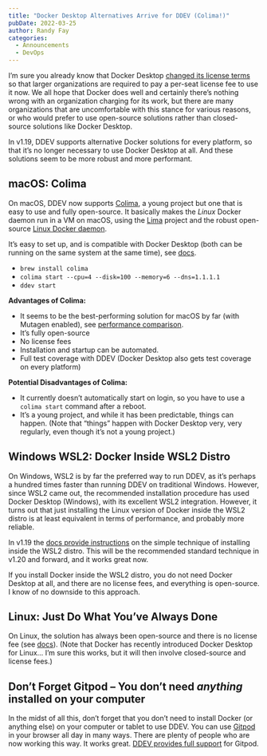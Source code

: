 ```yaml
---
title: "Docker Desktop Alternatives Arrive for DDEV (Colima!)"
pubDate: 2022-03-25
author: Randy Fay
categories:
  - Announcements
  - DevOps
---
```


I’m sure you already know that Docker Desktop [changed its license terms](https://www.docker.com/blog/updating-product-subscriptions/) so that larger organizations are required to pay a per-seat license fee to use it now. We all hope that Docker does well and certainly there’s nothing wrong with an organization charging for its work, but there are many organizations that are uncomfortable with this stance for various reasons, or who would prefer to use open-source solutions rather than closed-source solutions like Docker Desktop.

In v1.19, DDEV supports alternative Docker solutions for every platform, so that it’s no longer necessary to use Docker Desktop at all. And these solutions seem to be more robust and more performant.

## macOS: Colima

On macOS, DDEV now supports [Colima](https://github.com/abiosoft/colima), a young project but one that is easy to use and fully open-source. It basically makes the _Linux_ Docker daemon run in a VM on macOS, using the [Lima](https://github.com/lima-vm/lima) project and the robust open-source [Linux Docker daemon](https://github.com/moby/moby).

It’s easy to set up, and is compatible with Docker Desktop (both can be running on the same system at the same time), see [docs](https://ddev.readthedocs.io/en/stable/users/docker%5Finstallation/#macos-installation-colima).

- `brew install colima`
- `colima start --cpu=4 --disk=100 --memory=6 --dns=1.1.1.1`
- `ddev start`

**Advantages of Colima:**

- It seems to be the best-performing solution for macOS by far (with Mutagen enabled), see [performance comparison](https://ddev.com/ddev-local/docker-desktop-and-colima-benchmarking-on-macos/).
- It’s fully open-source
- No license fees
- Installation and startup can be automated.
- Full test coverage with DDEV (Docker Desktop also gets test coverage on every platform)

**Potential Disadvantages of Colima:**

- It currently doesn’t automatically start on login, so you have to use a `colima start` command after a reboot.
- It’s a young project, and while it has been predictable, things can happen. (Note that “things” happen with Docker Desktop very, very regularly, even though it’s not a young project.)

## Windows WSL2: Docker Inside WSL2 Distro

On Windows, WSL2 is by far the preferred way to run DDEV, as it’s perhaps a hundred times faster than running DDEV on traditional Windows. However, since WSL2 came out, the recommended installation procedure has used Docker Desktop (Windows), with its excellent WSL2 integration. However, it turns out that just installing the Linux version of Docker inside the WSL2 distro is at least equivalent in terms of performance, and probably more reliable.

In v1.19 the [docs provide instructions](https://ddev.readthedocs.io/en/stable/users/docker%5Finstallation/#windows-installation-wsl2-with-docker-linux-installed-inside) on the simple technique of installing inside the WSL2 distro. This will be the recommended standard technique in v1.20 and forward, and it works great now.

If you install Docker inside the WSL2 distro, you do not need Docker Desktop at all, and there are no license fees, and everything is open-source. I know of no downside to this approach.

## Linux: Just Do What You’ve Always Done

On Linux, the solution has always been open-source and there is no license fee (see [docs](https://ddev.readthedocs.io/en/stable/users/docker%5Finstallation/#linux-installation-docker)). (Note that Docker has recently introduced Docker Desktop for Linux… I’m sure this works, but it will then involve closed-source and license fees.)

## Don’t Forget Gitpod – You don’t need _anything_ installed on your computer

In the midst of all this, don’t forget that you don’t need to install Docker (or anything else) on your computer or tablet to use DDEV. You can use [Gitpod](https://www.gitpod.io) in your browser all day in many ways. There are plenty of people who are now working this way. It works great. [DDEV provides full support](https://ddev.readthedocs.io/en/stable/users/topics/gitpod/) for Gitpod.
